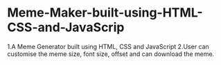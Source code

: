 # Meme-Maker-built-using-HTML-CSS-and-JavaScrip
1.A Meme Generator built using HTML, CSS and JavaScript
2.User can customise the meme size, font size, offset and can download the meme.
